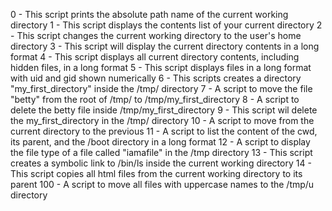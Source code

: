 0 - This script prints the absolute path name of the current working directory
1 - This script displays the contents list of your current directory
2 - This script changes the current working directory to the user's home directory
3 - This script will display the current directory contents in a long format
4 - This script displays all current directory contents, including hidden files, in a long format
5 - This script displays files in a long format with uid and gid shown numerically
6 - This scripts creates a directory "my_first_directory" inside the /tmp/ directory
7 - A script to move the file "betty" from the root of /tmp/ to /tmp/my_first_directory
8 - A script to delete the betty file inside /tmp/my_first_directory
9 - This script wil delete the my_first_directory in the /tmp/ directory
10 - A script to move from the current directory to the previous
11 - A script to list the content of the cwd, its parent, and the /boot directory in a long format
12 - A script to display the file type of a file called "iamafile" in the /tmp directory
13 - This script creates a symbolic link to /bin/ls inside the current working directory
14 - This script copies all html files from the current working directory to its parent
100 - A script to move all files with uppercase names to the /tmp/u directory
